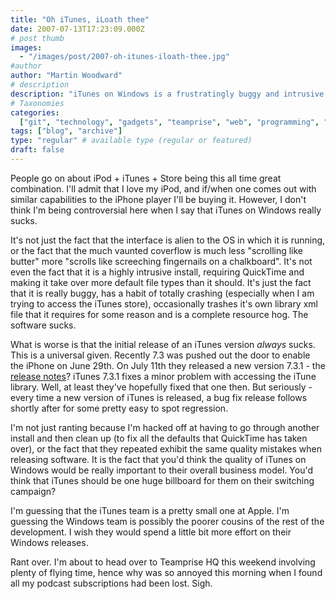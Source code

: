 ```yaml
---
title: "Oh iTunes, iLoath thee"
date: 2007-07-13T17:23:09.000Z
# post thumb
images:
  - "/images/post/2007-oh-itunes-iloath-thee.jpg"
#author
author: "Martin Woodward"
# description
description: "iTunes on Windows is a frustratingly buggy and intrusive experience, failing to live up to the reputation of the beloved iPod."
# Taxonomies
categories:
  ["git", "technology", "gadgets", "teamprise", "web", "programming", "podcast"]
tags: ["blog", "archive"]
type: "regular" # available type (regular or featured)
draft: false
---
```


People go on about iPod + iTunes + Store being this all time great combination. I'll admit that I love my iPod, and if/when one comes out with similar capabilities to the iPhone player I'll be buying it. However, I don't think I'm being controversial here when I say that iTunes on Windows really sucks.

It's not just the fact that the interface is alien to the OS in which it is running, or the fact that the much vaunted coverflow is much less "scrolling like butter" more "scrolls like screeching fingernails on a chalkboard". It's not even the fact that it is a highly intrusive install, requiring QuickTime and making it take over more default file types than it should. It's just the fact that it is really buggy, has a habit of totally crashing (especially when I am trying to access the iTunes store), occasionally trashes it's own library xml file that it requires for some reason and is a complete resource hog. The software sucks.

What is worse is that the initial release of an iTunes version _always_ sucks. This is a universal given. Recently 7.3 was pushed out the door to enable the iPhone on June 29th. On July 11th they released a new version 7.3.1 - the [release notes](http://www.apple.com/support/downloads/itunes731forwindows.html)? iTunes 7.3.1 fixes a minor problem with accessing the iTune library. Well, at least they've hopefully fixed that one then. But seriously - every time a new version of iTunes is released, a bug fix release follows shortly after for some pretty easy to spot regression.

I'm not just ranting because I'm hacked off at having to go through another install and then clean up (to fix all the defaults that QuickTime has taken over), or the fact that they repeated exhibit the same quality mistakes when releasing software. It is the fact that you'd think the quality of iTunes on Windows would be really important to their overall business model. You'd think that iTunes should be one huge billboard for them on their switching campaign?

I'm guessing that the iTunes team is a pretty small one at Apple. I'm guessing the Windows team is possibly the poorer cousins of the rest of the development. I wish they would spend a little bit more effort on their Windows releases.

Rant over. I'm about to head over to Teamprise HQ this weekend involving plenty of flying time, hence why was so annoyed this morning when I found all my podcast subscriptions had been lost. Sigh.
